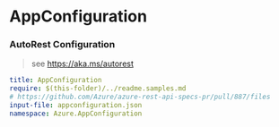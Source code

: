 # AppConfiguration
### AutoRest Configuration
> see https://aka.ms/autorest

``` yaml
title: AppConfiguration
require: $(this-folder)/../readme.samples.md
# https://github.com/Azure/azure-rest-api-specs-pr/pull/887/files
input-file: appconfiguration.json
namespace: Azure.AppConfiguration
```